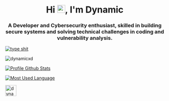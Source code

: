 <h1 align="center">Hi <img src="https://media.giphy.com/media/hvRJCLFzcasrR4ia7z/giphy.gif" width="25">, I'm Dynamic</h1>
<h3 align="center">A Developer and Cybersecurity enthusiast, skilled in building secure systems and solving technical challenges in coding and vulnerability analysis.</h3>

<a href="https://git.io/typing-svg"><img src="https://readme-typing-svg.herokuapp.com?font=Fira+Code&duration=3000&pause=1000&width=435&lines=my+firewall+has+trust+issues%F0%9F%A4%A8" alt="type shit" /></a>

<p align="left"> <img src="https://komarev.com/ghpvc/?username=dynamicxd&label=Profile%20views&color=7289da&style=flat" alt="dynamicxd" /> </p>

[![Profile Github Stats](https://github-readme-stats.vercel.app/api?username=dynamicxd&theme=tokyonight)](https://github.com/anuraghazra/github-readme-stats)

[![Most Used Language](https://github-readme-stats.vercel.app/api/top-langs?username=dynamicxd&langs_count=8&layout=compact&theme=tokyonight)](https://github.com/anuraghazra/github-readme-stats)

<p><a href="https://ko-fi.com/dynamicxd"> <img align="left" src="https://cdn.ko-fi.com/cdn/kofi3.png?v=3" height="35" alt="dynamicxd" /></a></p><br>
